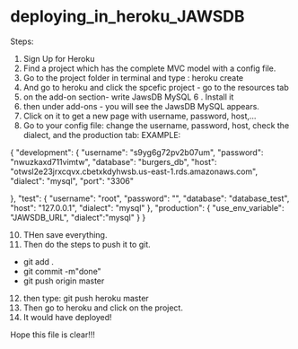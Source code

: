 # deploying_in_heroku_JAWSDB

Steps:
1. Sign Up for Heroku
2. Find a project which has the complete MVC model with a config file.
3. Go to the project folder in terminal and type : heroku create
4. And go to heroku and click the spcefic project - go to the resources tab 
5. on the add-on section- write JawsDB MySQL
6 . Install it
7. then under add-ons - you will see the JawsDB MySQL appears. 
8. Click on it to get a new page with username, password, host,...
9. Go to your config file: change the username, password, host, check the dialect,
and the production tab:
EXAMPLE:

{
  "development": {
    "username": "s9yg6g72pv2b07um",
    "password": "nwuzkaxd711vimtw",
    "database": "burgers_db",
    "host": "otwsl2e23jrxcqvx.cbetxkdyhwsb.us-east-1.rds.amazonaws.com",
    "dialect": "mysql",
    "port": "3306"

  },
  "test": {
    "username": "root",
    "password": "",
    "database": "database_test",
    "host": "127.0.0.1",
    "dialect": "mysql"
  },
  "production": {
    "use_env_variable": "JAWSDB_URL",
    "dialect":"mysql"
  }
}

10. THen save everything.
11. Then do the steps to push it to git.
  - git add .
  - git commit -m"done"
  - git push origin master
  
12. then type: git push heroku master
13. Then go to heroku and click on the project.
14. It would have deployed!

Hope this file is clear!!!
